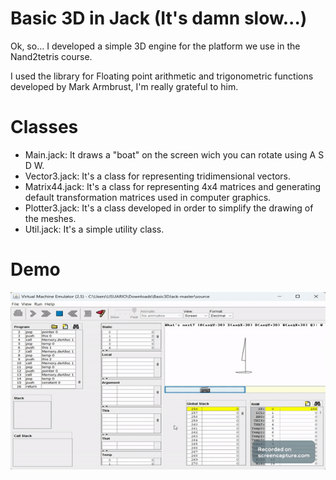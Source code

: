# Basic 3D in Jack (It's damn slow...)

Ok, so... I developed a simple 3D engine for the platform we use in the Nand2tetris course.

I used the library for Floating point arithmetic and trigonometric functions developed by Mark Armbrust, I'm really grateful to him.

# Classes

* Main.jack: It draws a "boat" on the screen wich you can rotate using A S D W.
* Vector3.jack: It's a class for representing tridimensional vectors.
* Matrix44.jack: It's a class for representing 4x4 matrices and generating default transformation matrices used in computer graphics.
* Plotter3.jack: It's a class developed in order to simplify the drawing of the meshes.
* Util.jack: It's a simple utility class.

# Demo
![Demo](./media/demo.gif)
